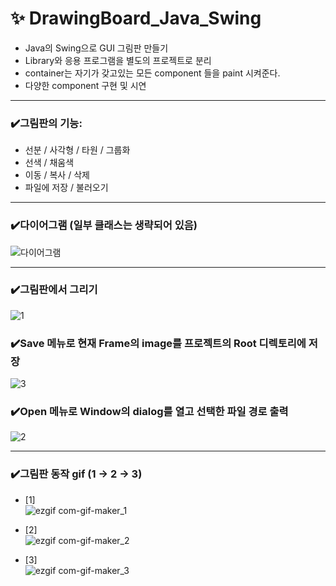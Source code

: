 # ✨ DrawingBoard_Java_Swing
- Java의 Swing으로 GUI 그림판 만들기
- Library와 응용 프로그램을 별도의 프로젝트로 분리
- container는 자기가 갖고있는 모든 component 들을 paint 시켜준다.
- 다양한 component 구현 및 시연

---------------------------------

### ✔️그림판의 기능:
- 선분 / 사각형 / 타원 / 그룹화
- 선색 / 채움색
- 이동 / 복사 / 삭제
- 파일에 저장 / 불러오기

---------------------------------

### ✔️다이어그램 (일부 클래스는 생략되어 있음)
![다이어그램](https://user-images.githubusercontent.com/81701212/176686737-f6040cdf-b51f-47a4-86ef-ff878fafdf4e.png)

---------------------------------

### ✔️그림판에서 그리기
![1](https://user-images.githubusercontent.com/81701212/175512485-5c8238f3-e363-4f09-8ed6-92e2ca8a339d.png)

### ✔️Save 메뉴로 현재 Frame의 image를 프로젝트의 Root 디렉토리에 저장
![3](https://user-images.githubusercontent.com/81701212/175512494-346e46d3-d343-425d-a681-eeb9b4112908.png)

### ✔️Open 메뉴로 Window의 dialog를 열고 선택한 파일 경로 출력
![2](https://user-images.githubusercontent.com/81701212/175512490-b7cb37a6-5b0f-488d-ba19-69f4f07e8ea1.png)

---------------------------------

### ✔️그림판 동작 gif (1 -> 2 -> 3)
- [1] <br>
![ezgif com-gif-maker_1](https://user-images.githubusercontent.com/81701212/176682276-3d5ff667-3293-488d-8b20-4409f7b6492b.gif)

- [2] <br>
![ezgif com-gif-maker_2](https://user-images.githubusercontent.com/81701212/176682246-8fe17456-3c5f-44d1-9f39-6283b78844c4.gif)

- [3] <br>
![ezgif com-gif-maker_3](https://user-images.githubusercontent.com/81701212/176682217-f33d3519-a8ad-478b-b2a4-38bd6a852a56.gif)
